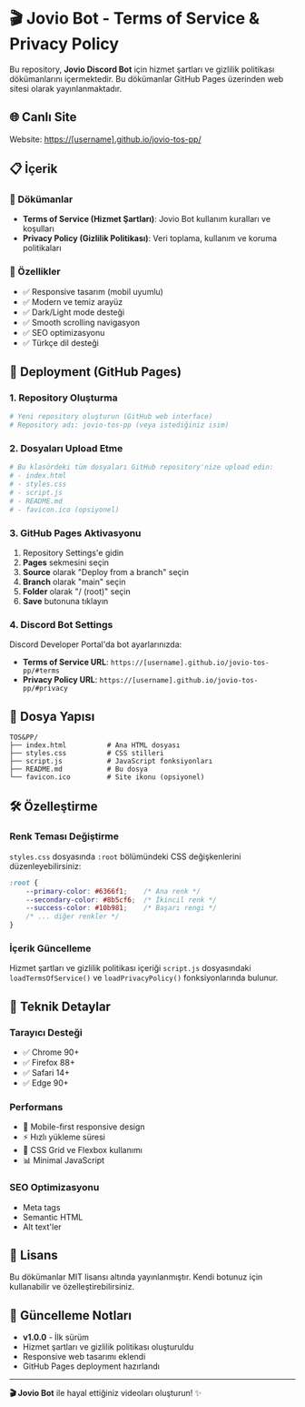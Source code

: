# 🎬 Jovio Bot - Terms of Service & Privacy Policy

Bu repository, **Jovio Discord Bot** için hizmet şartları ve gizlilik politikası dökümanlarını içermektedir. Bu dökümanlar GitHub Pages üzerinden web sitesi olarak yayınlanmaktadır.

## 🌐 Canlı Site

Website: [https://[username].github.io/jovio-tos-pp/](https://Benjoune01.github.io/jovio-tos-pp/)

## 📋 İçerik

### 📄 Dökümanlar
- **Terms of Service (Hizmet Şartları)**: Jovio Bot kullanım kuralları ve koşulları
- **Privacy Policy (Gizlilik Politikası)**: Veri toplama, kullanım ve koruma politikaları

### 🎨 Özellikler
- ✅ Responsive tasarım (mobil uyumlu)
- ✅ Modern ve temiz arayüz
- ✅ Dark/Light mode desteği
- ✅ Smooth scrolling navigasyon
- ✅ SEO optimizasyonu
- ✅ Türkçe dil desteği

## 🚀 Deployment (GitHub Pages)

### 1. Repository Oluşturma
```bash
# Yeni repository oluşturun (GitHub web interface)
# Repository adı: jovio-tos-pp (veya istediğiniz isim)
```

### 2. Dosyaları Upload Etme
```bash
# Bu klasördeki tüm dosyaları GitHub repository'nize upload edin:
# - index.html
# - styles.css
# - script.js
# - README.md
# - favicon.ico (opsiyonel)
```

### 3. GitHub Pages Aktivasyonu
1. Repository Settings'e gidin
2. **Pages** sekmesini seçin
3. **Source** olarak "Deploy from a branch" seçin
4. **Branch** olarak "main" seçin
5. **Folder** olarak "/ (root)" seçin
6. **Save** butonuna tıklayın

### 4. Discord Bot Settings
Discord Developer Portal'da bot ayarlarınızda:
- **Terms of Service URL**: `https://[username].github.io/jovio-tos-pp/#terms`
- **Privacy Policy URL**: `https://[username].github.io/jovio-tos-pp/#privacy`

## 📁 Dosya Yapısı

```
TOS&PP/
├── index.html          # Ana HTML dosyası
├── styles.css          # CSS stilleri
├── script.js           # JavaScript fonksiyonları
├── README.md           # Bu dosya
└── favicon.ico         # Site ikonu (opsiyonel)
```

## 🛠️ Özelleştirme

### Renk Teması Değiştirme
`styles.css` dosyasında `:root` bölümündeki CSS değişkenlerini düzenleyebilirsiniz:

```css
:root {
    --primary-color: #6366f1;    /* Ana renk */
    --secondary-color: #8b5cf6;  /* İkincil renk */
    --success-color: #10b981;    /* Başarı rengi */
    /* ... diğer renkler */
}
```

### İçerik Güncelleme
Hizmet şartları ve gizlilik politikası içeriği `script.js` dosyasındaki `loadTermsOfService()` ve `loadPrivacyPolicy()` fonksiyonlarında bulunur.

## 🔧 Teknik Detaylar

### Tarayıcı Desteği
- ✅ Chrome 90+
- ✅ Firefox 88+
- ✅ Safari 14+
- ✅ Edge 90+

### Performans
- 📱 Mobile-first responsive design
- ⚡ Hızlı yükleme süresi
- 🎨 CSS Grid ve Flexbox kullanımı
- 📊 Minimal JavaScript

### SEO Optimizasyonu
- Meta tags
- Semantic HTML
- Alt text'ler

## 📄 Lisans

Bu dökümanlar MIT lisansı altında yayınlanmıştır. Kendi botunuz için kullanabilir ve özelleştirebilirsiniz.

## 🔄 Güncelleme Notları

- **v1.0.0** - İlk sürüm
- Hizmet şartları ve gizlilik politikası oluşturuldu
- Responsive web tasarımı eklendi
- GitHub Pages deployment hazırlandı

---

**🎬 Jovio Bot** ile hayal ettiğiniz videoları oluşturun! ✨
